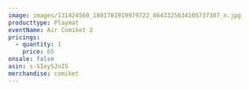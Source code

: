```yaml
---
image: images/131424560_1801781919979722_8643325634105737307_n.jpg
producttype: Playmat
eventName: Air Comiket 2
pricings:
  - quantity: 1
    price: 65
onsale: false
asin: s-SIoySJnIS
merchandise: comiket
---
```

